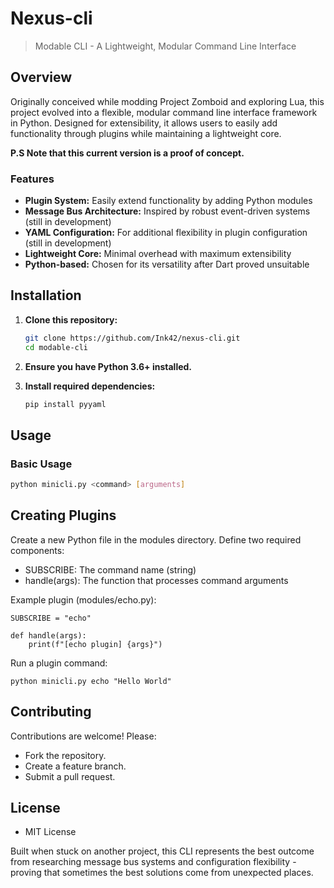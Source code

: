 # Nexus-cli 

> Modable CLI - A Lightweight, Modular Command Line Interface

## Overview

Originally conceived while modding Project Zomboid and exploring Lua, this project evolved into a flexible, modular command line interface framework in Python. Designed for extensibility, it allows users to easily add functionality through plugins while maintaining a lightweight core.

**P.S Note that this current version is a proof of concept.**

### Features

* **Plugin System:** Easily extend functionality by adding Python modules
* **Message Bus Architecture:** Inspired by robust event-driven systems (still in development)
* **YAML Configuration:** For additional flexibility in plugin configuration (still in development)
* **Lightweight Core:** Minimal overhead with maximum extensibility
* **Python-based:** Chosen for its versatility after Dart proved unsuitable

## Installation

1.  **Clone this repository:**

    ```bash
    git clone https://github.com/Ink42/nexus-cli.git
    cd modable-cli
    ```

2.  **Ensure you have Python 3.6+ installed.**

3.  **Install required dependencies:**

    ```bash
    pip install pyyaml
    ```

## Usage

### Basic Usage

```bash
python minicli.py <command> [arguments]
```

## Creating Plugins
Create a new Python file in the modules directory. Define two required components:

- SUBSCRIBE: The command name (string)
- handle(args): The function that processes command arguments

Example plugin (modules/echo.py):


```
SUBSCRIBE = "echo"

def handle(args):
    print(f"[echo plugin] {args}")
```


Run a plugin command:

```
python minicli.py echo "Hello World"
```

## Contributing

Contributions are welcome! Please:

- Fork the repository.
- Create a feature branch.
- Submit a pull request.

## License

- MIT License

Built when stuck on another project, this CLI represents the best outcome from researching message bus systems and configuration flexibility - proving that sometimes the best solutions come from unexpected places.
